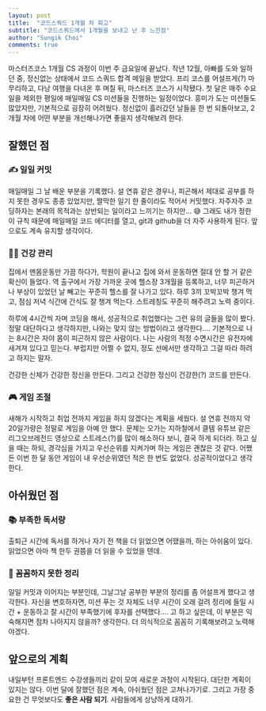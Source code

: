 ```yaml
---
layout: post
title:  "코드스쿼드 1개월 차 회고"
subtitle: "코드스쿼드에서 1개월을 보내고 난 후 느낀점" 
author: "Sungik Choi"
comments: true
---
```


마스터즈코스 1개월 CS 과정이 이번 주 금요일에 끝났다. 작년 12월, 아빠를 도와 일하던 중, 정신없는 상태에서 코드 스쿼드 합격 메일을 받았다. 프리 코스를 어설프게(?) 마무리하고, 다낭 여행을 다녀온 후 며칠 뒤, 마스터즈 코스가 시작됐다. 첫 달은 매주 수요일을 제외한 평일에 매일매일 CS 미션들을 진행하는 일정이었다. 흥미가 도는 미션들도 많았지만, 기본적으로 굉장히 어려웠다. 정신없이 흘러갔던 날들을 한 번 되돌아보고, 2개월 차에 어떤 부분을 개선해나가면 좋을지 생각해보려 한다.

## 잘했던 점

### ✍️ 일일 커밋

매일매일 그 날 배운 부분을 기록했다. 설 연휴 같은 경우나, 피곤해서 제대로 공부를 하지 못한 경우도 종종 있었지만, 짤막한 일기 한 줄이라도 적어서 커밋했다. 자주자주 코딩하자는 본래의 목적과는 상반되는 일이라고 느끼기는 하지만... 😅 그래도 내가 정한 이 규칙 때문에 매일매일 코드 에디터를 열고, git과 github을 더 자주 사용하게 된다. 앞으로도 계속 유지할 생각이다.

### 🏃‍♂️ 건강 관리

집에서 맨몸운동만 가끔 하다가, 학원이 끝나고 집에 와서 운동하면 절대 안 할 거 같은 확신이 들었다. 역 출구에서 가장 가까운 곳에 헬스장 3개월을 등록하고, 너무 피곤하거나 부상이 있었던 날 빼고는 꾸준히 헬스를 잘 나가고 있다. 하루 3끼 꼬박꼬박 챙겨 먹고, 점심 저녁 식간에 간식도 잘 챙겨 먹는다. 스트레칭도 꾸준히 해주려고 노력 중이다.

하루에 4시간씩 자며 코딩을 해서, 성공적으로 취업했다는 그런 유의 글들을 많이 봤다. 정말 대단하다고 생각하지만, 나와는 맞지 않는 방법이라고 생각한다…. 기본적으로 나는 8시간은 자야 몸이 피곤하지 않은 사람이다. 나는 사람의 적정 수면시간은 유전자에 새겨져 있다고 믿는다. 부럽지만 어쩔 수 없지, 정도 선에서만 생각하고 그걸 따라 하려고 하지는 말자.

건강한 신체가 건강한 정신을 만든다. 그리고 건강한 정신이 건강한(?) 코드를 만든다.

### 🎮 게임 조절

새해가 시작하고 취업 전까지 게임을 하지 않겠다는 계획을 세웠다. 설 연휴 전까지 약 20일가량은 정말로 게임을 아예 안 했다. 문제는 오가는 지하철에서 클템 유튜브 같은 리그오브레전드 영상으로 스트레스(?)를 많이 해소하다 보니, 결국 하게 되더라. 하고 싶을 때는 하되, 경각심을 가지고 우선순위를 지켜가며 하는 게임은 괜찮은 것 같다. 어쨌든 이번 한 달 동안 게임이 내 우선순위였던 적은 한 번도 없었다. 성공적이었다고 생각한다.

## 아쉬웠던 점

### 📚 부족한 독서량

출퇴근 시간에 독서를 하거나 자기 전 책을 더 읽었으면 어땠을까, 하는 아쉬움이 있다. 읽었으면 아마 책 한두 권쯤을 더 읽을 수 있었을 텐데.

### 🔎 꼼꼼하지 못한 정리

일일 커밋과 이어지는 부분인데, 그날그날 공부한 부분의 정리를 좀 어설프게 했다고 생각한다. 자신을 변호하자면, 미션 푸는 것 자체도 너무 시간이 오래 걸려 정리에 들일 시간 + 운동하고 잘 시간이 부족했기에 후자를 선택했다…. 고 하고 싶은데, 이 부분은 익숙해지면 점차 나아지지 않을까? 생각한다. 더 의식적으로 꼼꼼히 기록해보려고 노력해야겠다.

## 앞으로의 계획

내일부턴 프론트엔드 수강생들끼리 같이 모여 새로운 과정이 시작된다. 대단한 계획이 있지는 않다. 이번 달에 잘했던 점은 계속, 아쉬웠던 점은 고쳐나가기로. 그리고 가장 중요한 건 무엇보다도 **좋은 사람 되기**. 사람들에게 상냥하게 대하기.
